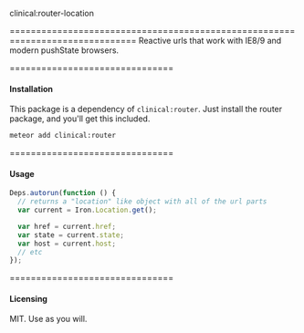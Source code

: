 clinical:router-location

==============================================================================
Reactive urls that work with IE8/9 and modern pushState browsers.


===============================
#### Installation  

This package is a dependency of ``clinical:router``.  Just install the router package, and you'll get this included.

````bash
meteor add clinical:router
````


===============================
#### Usage  

```javascript
Deps.autorun(function () {
  // returns a "location" like object with all of the url parts
  var current = Iron.Location.get();

  var href = current.href;
  var state = current.state;
  var host = current.host;
  // etc
});
```


===============================
#### Licensing  

MIT.  Use as you will.
